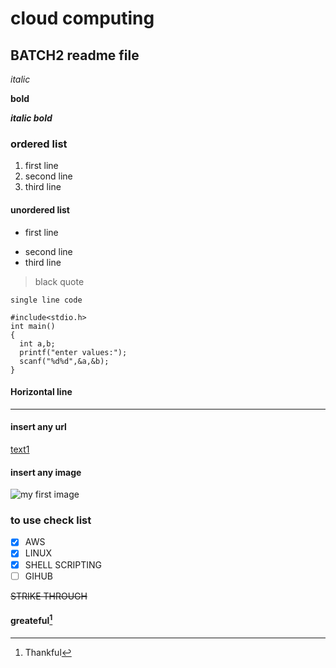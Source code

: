 # cloud computing
## BATCH2  readme file

*italic*

**bold**

***italic bold***

### ordered list
1. first line
2. second line
3. third line

#### unordered list
- first line
+ second line
+ third line

> black quote

`single line code`
```
#include<stdio.h>
int main()
{
  int a,b;
  printf("enter values:");
  scanf("%d%d",&a,&b);
}
```
 #### Horizontal line
 --------------------

#### insert any url
[text1](text2.txt)

#### insert any image
![my first image]("C:\cloud_computing\git\img.jpg")
### to use check list
- [x] AWS
- [X] LINUX
- [X] SHELL SCRIPTING
- [ ] GIHUB

~~STRIKE THROUGH~~

#### greateful[^1]
[^1]:Thankful
